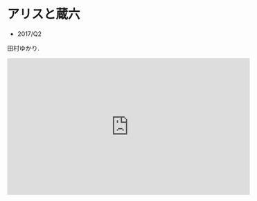 # アリスと蔵六

- 2017/Q2

田村ゆかり.

<iframe width="560" height="315" src="https://www.youtube.com/embed/5-9s4DUfBLs" frameborder="0" allow="accelerometer; autoplay; encrypted-media; gyroscope; picture-in-picture" allowfullscreen></iframe>
